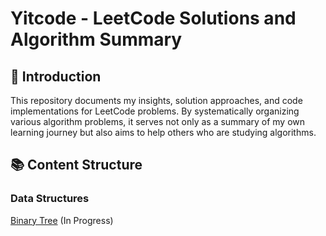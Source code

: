 # Yitcode - LeetCode Solutions and Algorithm Summary
## 👋 Introduction
This repository documents my insights, solution approaches, and code implementations for LeetCode problems. By systematically organizing various algorithm problems, it serves not only as a summary of my own learning journey but also aims to help others who are studying algorithms.

## 📚 Content Structure

### Data Structures
[Binary Tree](./BinaryTree/README.md) (In Progress)
